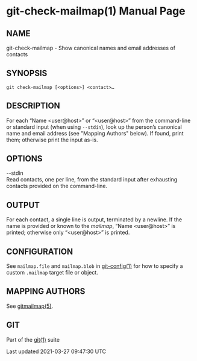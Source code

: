 # git-check-mailmap(1) Manual Page

## NAME

git-check-mailmap - Show canonical names and email addresses of contacts

## SYNOPSIS

    git check-mailmap [<options>] <contact>…​

## DESCRIPTION

For each “Name &lt;user@host&gt;” or “&lt;user@host&gt;” from the command-line or standard input (when using `--stdin`), look up the person’s canonical name and email address (see "Mapping Authors" below). If found, print them; otherwise print the input as-is.

## OPTIONS

--stdin  
Read contacts, one per line, from the standard input after exhausting contacts provided on the command-line.

## OUTPUT

For each contact, a single line is output, terminated by a newline. If the name is provided or known to the _mailmap_, “Name &lt;user@host&gt;” is printed; otherwise only “&lt;user@host&gt;” is printed.

## CONFIGURATION

See `mailmap.file` and `mailmap.blob` in [git-config(1)](git-config.html) for how to specify a custom `.mailmap` target file or object.

## MAPPING AUTHORS

See [gitmailmap(5)](gitmailmap.html).

## GIT

Part of the [git(1)](git.html) suite

Last updated 2021-03-27 09:47:30 UTC
